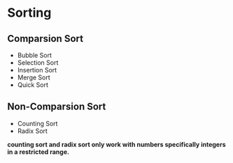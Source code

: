 # Sorting

## Comparsion Sort

- Bubble Sort
- Selection Sort
- Insertion Sort
- Merge Sort
- Quick Sort

## Non-Comparsion Sort

- Counting Sort
- Radix Sort

**counting sort and radix sort only work with numbers specifically integers in a restricted range.**

